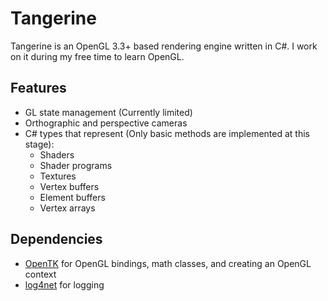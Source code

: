 # Tangerine

Tangerine is an OpenGL 3.3+ based rendering engine written in C#. I work on it during my free time to learn OpenGL.

## Features
* GL state management (Currently limited)
* Orthographic and perspective cameras
* C# types that represent (Only basic methods are implemented at this stage):
  * Shaders
  * Shader programs
  * Textures
  * Vertex buffers
  * Element buffers
  * Vertex arrays

## Dependencies
* [OpenTK](https://opentk.net/) for OpenGL bindings, math classes, and creating an OpenGL context
* [log4net](https://logging.apache.org/log4net/) for logging
